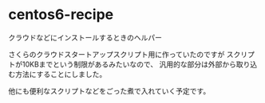 # centos6-recipe
クラウドなどにインストールするときのヘルパー

さくらのクラウドスタートアップスクリプト用に作っていたのですが
スクリプトが10KBまでという制限があるみたいなので、
汎用的な部分は外部から取り込む方法にすることにしました。

他にも便利なスクリプトなどをごった煮で入れていく予定です。
